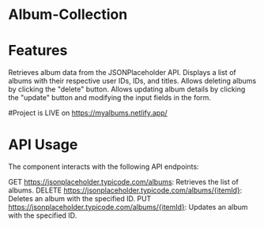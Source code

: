 # Album-Collection
# Features
Retrieves album data from the JSONPlaceholder API.
Displays a list of albums with their respective user IDs, IDs, and titles.
Allows deleting albums by clicking the "delete" button.
Allows updating album details by clicking the "update" button and modifying the input fields in the form.

#Project is LIVE on https://myalbums.netlify.app/

# API Usage
The component interacts with the following API endpoints:

GET https://jsonplaceholder.typicode.com/albums: Retrieves the list of albums.
DELETE https://jsonplaceholder.typicode.com/albums/{itemId}: Deletes an album with the specified ID.
PUT https://jsonplaceholder.typicode.com/albums/{itemId}: Updates an album with the specified ID.


